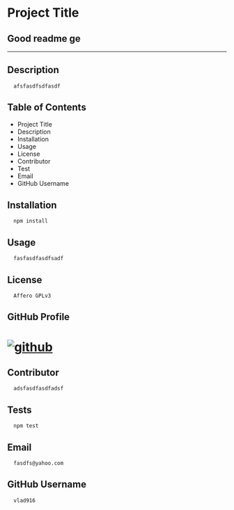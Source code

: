 
             
# Project Title 

## Good readme ge
---
  
## Description 
      
      afsfasdfsdfasdf
  
## Table of Contents
  
* Project Title
* Description
* Installation
* Usage
* License
* Contributor
* Test
* Email
* GitHub Username
  
## Installation 
  
      npm install
  
## Usage
    
      fasfasdfasdfsadf
  
## License
      
      Affero GPLv3
  
## GitHub Profile 
  
# [![github](https://img.shields.io/badge/Github-Profile-profile.svg)](https://github.com/vlad916) 
  
## Contributor
  
      adsfasdfasdfadsf
  
## Tests
    
      npm test
  
## Email
  
      fasdfs@yahoo.com
  
## GitHub Username
  
      vlad916

